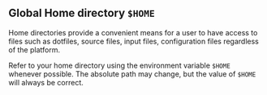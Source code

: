 ## Global Home directory `$HOME`

Home directories provide a convenient means for a user to have access to files such as dotfiles, source files, input files, configuration files regardless of the platform.

Refer to your home directory using the environment variable `$HOME` whenever possible.
The absolute path may change, but the value of `$HOME` will always be correct.

<!--intro-end-->
